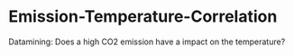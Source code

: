 # Emission-Temperature-Correlation
Datamining: Does a high CO2 emission have a impact on the temperature?
